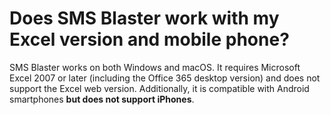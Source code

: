 # Does SMS Blaster work with my Excel version and mobile phone?

SMS Blaster works on both Windows and macOS. It requires Microsoft Excel 2007 or later (including the Office 365 desktop version) and does not support the Excel web version. Additionally, it is compatible with Android smartphones **but does not support iPhones**.
